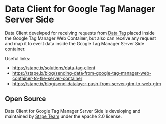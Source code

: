 # Data Client for Google Tag Manager Server Side

Data Client developed for receiving requests from [Data Tag](https://github.com/stape-io/data-tag) placed inside the Google Tag Manager Web Container, but also can receive any request and map it to event data inside the Google Tag Manager Server Side container. 

Useful links: 

- https://stape.io/solutions/data-tag-client
- https://stape.io/blog/sending-data-from-google-tag-manager-web-container-to-the-server-container 
- https://stape.io/blog/send-datalayer-push-from-server-gtm-to-web-gtm 

## Open Source

Data Client for Google Tag Manager Server Side is developing and maintained by [Stape Team](https://stape.io/) under the Apache 2.0 license.
